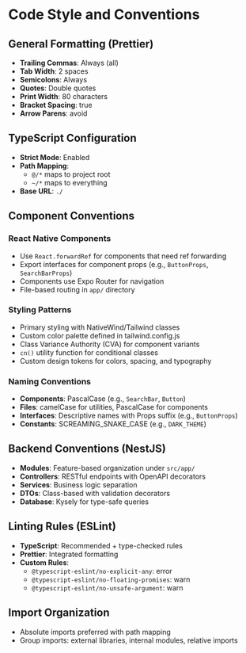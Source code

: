 # Code Style and Conventions

## General Formatting (Prettier)
- **Trailing Commas**: Always (all)
- **Tab Width**: 2 spaces
- **Semicolons**: Always
- **Quotes**: Double quotes
- **Print Width**: 80 characters
- **Bracket Spacing**: true
- **Arrow Parens**: avoid

## TypeScript Configuration
- **Strict Mode**: Enabled
- **Path Mapping**: 
  - `@/*` maps to project root
  - `~/*` maps to everything
- **Base URL**: `./`

## Component Conventions

### React Native Components
- Use `React.forwardRef` for components that need ref forwarding
- Export interfaces for component props (e.g., `ButtonProps`, `SearchBarProps`)
- Components use Expo Router for navigation
- File-based routing in `app/` directory

### Styling Patterns
- Primary styling with NativeWind/Tailwind classes
- Custom color palette defined in tailwind.config.js
- Class Variance Authority (CVA) for component variants
- `cn()` utility function for conditional classes
- Custom design tokens for colors, spacing, and typography

### Naming Conventions
- **Components**: PascalCase (e.g., `SearchBar`, `Button`)
- **Files**: camelCase for utilities, PascalCase for components
- **Interfaces**: Descriptive names with Props suffix (e.g., `ButtonProps`)
- **Constants**: SCREAMING_SNAKE_CASE (e.g., `DARK_THEME`)

## Backend Conventions (NestJS)
- **Modules**: Feature-based organization under `src/app/`
- **Controllers**: RESTful endpoints with OpenAPI decorators
- **Services**: Business logic separation
- **DTOs**: Class-based with validation decorators
- **Database**: Kysely for type-safe queries

## Linting Rules (ESLint)
- **TypeScript**: Recommended + type-checked rules
- **Prettier**: Integrated formatting
- **Custom Rules**:
  - `@typescript-eslint/no-explicit-any`: error
  - `@typescript-eslint/no-floating-promises`: warn
  - `@typescript-eslint/no-unsafe-argument`: warn

## Import Organization
- Absolute imports preferred with path mapping
- Group imports: external libraries, internal modules, relative imports